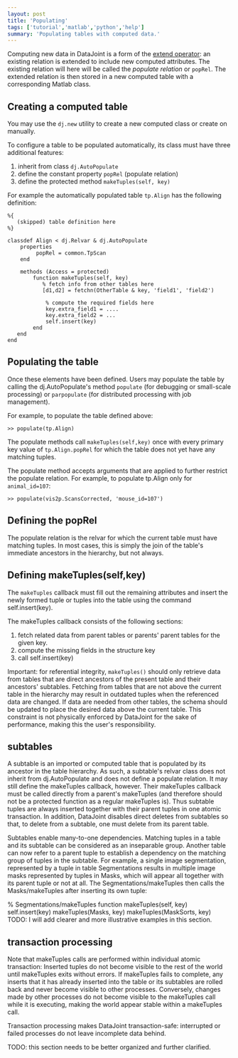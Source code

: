 ```yaml
---
layout: post
title: 'Populating'
tags: ['tutorial','matlab','python','help']
summary: 'Populating tables with computed data.'
---
```


Computing new data in DataJoint is a form of the [extend operator](https://github.com/datajoint/datajoint-matlab/wiki/Projection#extend): an existing relation is extended to include new computed attributes. The existing relation will here will be called the *populate relation* or `popRel`. The extended relation is then stored in a new computed table with a corresponding Matlab class.

Creating a computed table
-----
You may use the `dj.new` utility to create a new computed class or create on manually.

To configure a table to be populated automatically, its class must have three additional features:

1. inherit from class `dj.AutoPopulate`
2. define the constant property `popRel` (populate relation)
3. define the protected method `makeTuples(self, key)`

For example the automatically populated table `tp.Align` has the following definition:

```
%{
   (skipped) table definition here 
%}

classdef Align < dj.Relvar & dj.AutoPopulate
    properties
         popRel = common.TpScan
    end
    
    methods (Access = protected)   
        function makeTuples(self, key)
           % fetch info from other tables here
           [d1,d2] = fetchn(OtherTable & key, 'field1', 'field2')

            % compute the required fields here
            key.extra_field1 = ....
            key.extra_field2 = ...
            self.insert(key)
        end 
   end
end
```

## Populating the table
Once these elements have been defined. Users may populate the table by calling the dj.AutoPopulate's method `populate` (for debugging or small-scale processing) or `parpopulate` (for distributed processing with job management). 

For example, to populate the table defined above:
```
>> populate(tp.Align)
```

The populate methods call `makeTuples(self,key)` once with every primary key value of `tp.Align.popRel` for which the table does not yet have any matching tuples.

The populate method accepts arguments that are applied to further restrict the populate relation. For example, to populate tp.Align only for `animal_id=107`:
```
>> populate(vis2p.ScansCorrected, 'mouse_id=107')
```

## Defining the popRel
The populate relation is the relvar for which the current table must have matching tuples. In most cases, this is simply the join of the table's immediate ancestors in the hierarchy, but not always.


## Defining makeTuples(self,key)
The `makeTuples` callback must fill out the remaining attributes and insert the newly formed tuple or tuples into the table using the command self.insert(key).

The makeTuples callback consists of the following sections:
1. fetch related data from parent tables or parents' parent tables for the given key.
2. compute the missing fields in the structure key
3. call self.insert(key)

Important: for referential integrity, `makeTuples()` should only retrieve data from tables that are direct ancestors of the present table and their ancestors' subtables. Fetching from tables that are not above the current table in the hierarchy may result in outdated tuples when the referenced data are changed. If data are needed from other tables, the schema should be updated to place the desired data above the current table. This constraint is not physically enforced by DataJoint for the sake of performance, making this the user's responsibility.

## subtables
A subtable is an imported or computed table that is populated by its ancestor in the table hierarchy. As such, a subtable's relvar class does not inherit from dj.AutoPopulate and does not define a populate relation. It may still define the makeTuples callback, however. Their makeTuples callback must be called directly from a parent's makeTuples (and therefore should not be a protected function as a regular makeTuples is). Thus subtable tuples are always inserted together with their parent tuples in one atomic transaction. In addition, DataJoint disables direct deletes from subtables so that, to delete from a subtable, one must delete from its parent table.

Subtables enable many-to-one dependencies. Matching tuples in a table and its subtable can be considered as an inseparable group. Another table can now refer to a parent tuple to establish a dependency on the matching group of tuples in the subtable. For example, a single image segmentation, represented by a tuple in table Segmentations results in multiple image masks represented by tuples in Masks, which will appear all together with its parent tuple or not at all. The Segmentations/makeTuples then calls the Masks/makeTuples after inserting its own tuple:

% Segmentations/makeTuples
function makeTuples(self, key)
self.insert(key)
makeTuples(Masks, key)
makeTuples(MaskSorts, key)
TODO: I will add clearer and more illustrative examples in this section.

## transaction processing
Note that makeTuples calls are performed within individual atomic transaction: Inserted tuples do not become visible to the rest of the world until makeTuples exits without errors. If makeTuples fails to complete, any inserts that it has already inserted into the table or its subtables are rolled back and never become visible to other processes. Conversely, changes made by other processes do not become visible to the makeTuples call while it is executing, making the world appear stable within a makeTuples call.

Transaction processing makes DataJoint transaction-safe: interrupted or failed processes do not leave incomplete data behind.

TODO: this section needs to be better organized and further clarified.